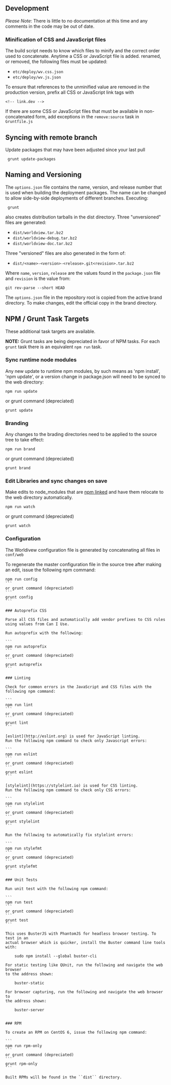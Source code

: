 ## Development

*Please Note*: There is little to no documentation at this time and any
comments in the code may be out of date.

### Minification of CSS and JavaScript files

The build script needs to know which files to minify and the correct order used
to concatenate. Anytime a CSS or JavaScript file is added. renamed, or removed,
the following files must be updated:

* ``etc/deploy/wv.css.json``
* ``etc/deploy/wv.js.json``

To ensure that references to the unminified value are removed in the production
version, prefix all CSS or JavaScript link tags with

    <!-- link.dev -->

If there are some CSS or JavaScript files that must be available in
non-concatenated form, add exceptions in the ``remove:source`` task in
``Gruntfile.js``

## Syncing with remote branch
Update packages that may have been adjusted since your last pull

     grunt update-packages

## Naming and Versioning

The ``options.json`` file contains the name, version, and release number
that is used when building the deployment packages. The name can be changed
to allow side-by-side deployments of different branches. Executing:

     grunt

also creates distribution tarballs in the dist directory. Three "unversioned"
files are generated:

* ``dist/worldview.tar.bz2``
* ``dist/worldview-debug.tar.bz2``
* ``dist/worldview-doc.tar.bz2``

Three "versioned" files are also generated in the form of:

* ``dist/<name>-<version>-<release>.git<revision>.tar.bz2``

Where ``name``, ``version``, ``release`` are the values found in the
``package.json`` file and ``revision`` is the value from:

    git rev-parse --short HEAD

The ``options.json`` file in the repository root is copied from the
active brand directory. To make changes, edit the official copy in the
brand directory.


## NPM / Grunt Task Targets

These additional task targets are available.   

**NOTE:** Grunt tasks are being depreciated in favor of NPM tasks. For each `grunt` task there is an equivalent `npm run` task.

### Sync runtime node modules

Any new update to runtime npm modules, by such means as 'npm install', 'npm update', or a version change in package.json will need to be synced to the web directory:

```
npm run update
```
or grunt command (depreciated)
```
grunt update
```

### Branding

Any changes to the brading directories need to be applied to the source
tree to take effect:

```
npm run brand
```
or grunt command (depreciated)
```
grunt brand
```

### Edit Libraries and sync changes on save

Make edits to node_modules that are [npm linked](https://docs.npmjs.com/cli/link) and have them relocate to the web directory automatically.

```
npm run watch
```
or grunt command (depreciated)
```
grunt watch
```

### Configuration

The Worldivew configuration file is generated by concatenating all files
in ``conf/web``

To regenerate the master configuration file in the source tree after making an edit, issue the following npm command:

````
npm run config
```
or grunt command (depreciated)
```
grunt config
```

### Autoprefix CSS

Parse all CSS files and automatically add vendor prefixes to CSS rules using values from Can I Use.

Run autoprefix with the following:

```
npm run autoprefix
```
or grunt command (depreciated)
```
grunt autoprefix
```

### Linting

Check for common errors in the JavaScript and CSS files with the following npm command:

```
npm run lint
```
or grunt command (depreciated)
```
grunt lint
```

[eslint](http://eslint.org) is used for JavaScript linting.
Run the following npm command to check only Javascript errors:

```
npm run eslint
```
or grunt command (depreciated)
```
grunt eslint
```

[stylelint](https://stylelint.io) is used for CSS linting.
Run the following npm command to check only CSS errors:

```
npm run stylelint
```
or grunt command (depreciated)
```
grunt stylelint
```

Run the following to automatically fix stylelint errors:

```
npm run stylefmt
```
or grunt command (depreciated)
```
grunt stylefmt
```

### Unit Tests

Run unit test with the following npm command:

```
npm run test
```
or grunt command (depreciated)
```
grunt test
```

This uses BusterJS with PhantomJS for headless browser testing. To test in an
actual browser which is quicker, install the Buster command line tools
with:

    sudo npm install --global buster-cli

For static testing like QUnit, run the following and navigate the web browser
to the address shown:

    buster-static

For browser capturing, run the following and navigate the web browser to
the address shown:

    buster-server


### RPM

To create an RPM on CentOS 6, issue the following npm command:

```
npm run rpm-only
```
or grunt command (depreciated)
```
grunt rpm-only
```

Built RPMs will be found in the ``dist`` directory.
